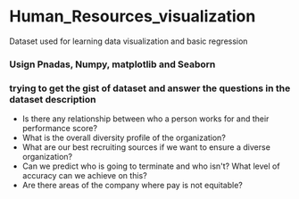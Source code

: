 # Human_Resources_visualization
Dataset used for learning data visualization and basic regression
### Usign Pnadas, Numpy, matplotlib and Seaborn
### trying to get the gist of dataset and answer the questions in the dataset description
  - Is there any relationship between who a person works for and their performance score?
  - What is the overall diversity profile of the organization?
  - What are our best recruiting sources if we want to ensure a diverse organization?
  - Can we predict who is going to terminate and who isn't? What level of accuracy can we achieve on this?
  - Are there areas of the company where pay is not equitable?
